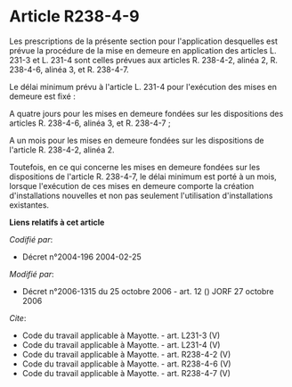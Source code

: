 # Article R238-4-9

Les prescriptions de la présente section pour l'application desquelles est prévue la procédure de la mise en demeure en
application des articles L. 231-3 et L. 231-4 sont celles prévues aux articles R. 238-4-2, alinéa 2, R. 238-4-6, alinéa 3, et
R. 238-4-7. 

Le délai minimum prévu à l'article L. 231-4 pour l'exécution des mises en demeure est fixé : 

A quatre jours pour les mises en demeure fondées sur les dispositions des articles R. 238-4-6, alinéa 3, et R. 238-4-7 ; 

A un mois pour les mises en demeure fondées sur les dispositions de l'article R. 238-4-2, alinéa 2. 

Toutefois, en ce qui concerne les mises en demeure fondées sur les dispositions de l'article R. 238-4-7, le délai minimum est
porté à un mois, lorsque l'exécution de ces mises en demeure comporte la création d'installations nouvelles et non pas
seulement l'utilisation d'installations existantes.

**Liens relatifs à cet article**

_Codifié par_:

  - Décret n°2004-196 2004-02-25

_Modifié par_:

  - Décret n°2006-1315 du 25 octobre 2006 - art. 12 () JORF 27 octobre 2006

_Cite_:

  - Code du travail applicable à Mayotte. - art. L231-3 (V)
  - Code du travail applicable à Mayotte. - art. L231-4 (V)
  - Code du travail applicable à Mayotte. - art. R238-4-2 (V)
  - Code du travail applicable à Mayotte. - art. R238-4-6 (V)
  - Code du travail applicable à Mayotte. - art. R238-4-7 (V)
